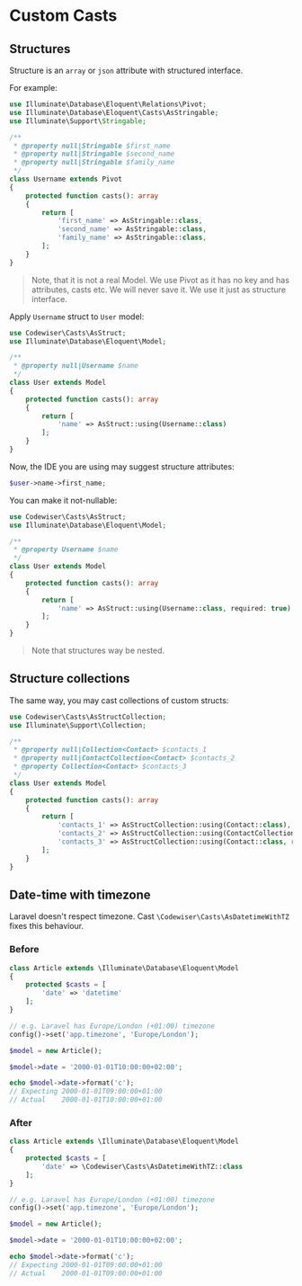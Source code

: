 # Custom Casts

## Structures

Structure is an `array` or `json` attribute with structured interface.

For example:

```php
use Illuminate\Database\Eloquent\Relations\Pivot;
use Illuminate\Database\Eloquent\Casts\AsStringable;
use Illuminate\Support\Stringable;

/**
 * @property null|Stringable $first_name
 * @property null|Stringable $second_name
 * @property null|Stringable $family_name
 */
class Username extends Pivot
{
    protected function casts(): array
    {
        return [
            'first_name' => AsStringable::class,
            'second_name' => AsStringable::class,
            'family_name' => AsStringable::class,
        ];   
    }
} 
```

> Note, that it is not a real Model. We use Pivot as it has no key and has 
> attributes, casts etc. We will never save it. We use it just as structure 
> interface.

Apply `Username` struct to `User` model:

```php
use Codewiser\Casts\AsStruct;
use Illuminate\Database\Eloquent\Model;

/**
 * @property null|Username $name
 */
class User extends Model
{
    protected function casts(): array
    {
        return [
            'name' => AsStruct::using(Username::class)
        ];
    }    
}
```

Now, the IDE you are using may suggest structure attributes:

```php
$user->name->first_name;
```

You can make it not-nullable:

```php
use Codewiser\Casts\AsStruct;
use Illuminate\Database\Eloquent\Model;

/**
 * @property Username $name
 */
class User extends Model
{
    protected function casts(): array
    {
        return [
            'name' => AsStruct::using(Username::class, required: true)
        ];
    }    
}
```

> Note that structures way be nested.

## Structure collections

The same way, you may cast collections of custom structs:

```php
use Codewiser\Casts\AsStructCollection;
use Illuminate\Support\Collection;

/**
 * @property null|Collection<Contact> $contacts_1
 * @property null|ContactCollection<Contact> $contacts_2
 * @property Collection<Contact> $contacts_3
 */
class User extends Model
{
    protected function casts(): array
    {
        return [
            'contacts_1' => AsStructCollection::using(Contact::class),
            'contacts_2' => AsStructCollection::using(ContactCollection::class, Contact::class),
            'contacts_3' => AsStructCollection::using(Contact::class, required: true),
        ];
    }    
}
```

## Date-time with timezone

Laravel doesn't respect timezone. 
Cast `\Codewiser\Casts\AsDatetimeWithTZ` fixes this behaviour.

### Before

```php
class Article extends \Illuminate\Database\Eloquent\Model
{
    protected $casts = [
        'date' => 'datetime'
    ];
}
```

```php
// e.g. Laravel has Europe/London (+01:00) timezone
config()->set('app.timezone', 'Europe/London');

$model = new Article();

$model->date = '2000-01-01T10:00:00+02:00';

echo $model->date->format('c');
// Expecting 2000-01-01T09:00:00+01:00
// Actual    2000-01-01T10:00:00+01:00
```

### After

```php
class Article extends \Illuminate\Database\Eloquent\Model
{
    protected $casts = [
        'date' => \Codewiser\Casts\AsDatetimeWithTZ::class
    ];
}
```

```php
// e.g. Laravel has Europe/London (+01:00) timezone
config()->set('app.timezone', 'Europe/London');

$model = new Article();

$model->date = '2000-01-01T10:00:00+02:00';

echo $model->date->format('c');
// Expecting 2000-01-01T09:00:00+01:00
// Actual    2000-01-01T09:00:00+01:00
```